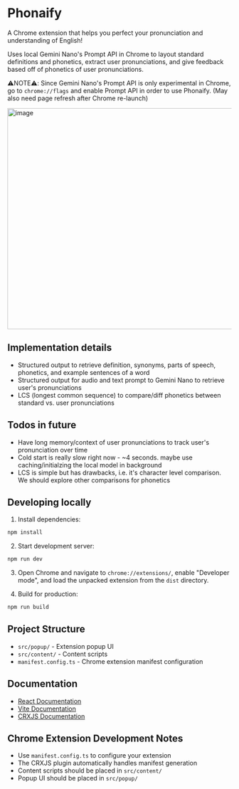 # Phonaify
A Chrome extension that helps you perfect your pronunciation and understanding of English!

Uses local Gemini Nano's Prompt API in Chrome to layout standard definitions and phonetics, extract user pronunciations, and give feedback based off of phonetics of user pronunciations.

⚠️NOTE⚠️: Since Gemini Nano's Prompt API is only experimental in Chrome, go to `chrome://flags` and enable Prompt API in order to use Phonaify. (May also need page refresh after Chrome re-launch)

<img width="647" height="497" alt="image" src="https://github.com/user-attachments/assets/a02a812c-3680-4251-96d0-9c3247ecbf9b" />

## Implementation details
- Structured output to retrieve definition, synonyms, parts of speech, phonetics, and example sentences of a word
- Structured output for audio and text prompt to Gemini Nano to retrieve user's pronunciations
- LCS (longest common sequence) to compare/diff phonetics between standard vs. user pronunciations

## Todos in future
- Have long memory/context of user pronunciations to track user's pronunciation over time
- Cold start is really slow right now - ~4 seconds. maybe use caching/initialzing the local model in background
- LCS is simple but has drawbacks, i.e. it's character level comparison. We should explore other comparisons for phonetics

## Developing locally

1. Install dependencies:

```bash
npm install
```

2. Start development server:

```bash
npm run dev
```

3. Open Chrome and navigate to `chrome://extensions/`, enable "Developer mode", and load the unpacked extension from the `dist` directory.

4. Build for production:

```bash
npm run build
```

## Project Structure

- `src/popup/` - Extension popup UI
- `src/content/` - Content scripts
- `manifest.config.ts` - Chrome extension manifest configuration

## Documentation

- [React Documentation](https://reactjs.org/)
- [Vite Documentation](https://vitejs.dev/)
- [CRXJS Documentation](https://crxjs.dev/vite-plugin)

## Chrome Extension Development Notes

- Use `manifest.config.ts` to configure your extension
- The CRXJS plugin automatically handles manifest generation
- Content scripts should be placed in `src/content/`
- Popup UI should be placed in `src/popup/`
